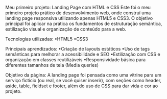 Meu primeiro projeto: Landing Page com HTML e CSS
Este foi o meu primeiro projeto prático de desenvolvimento web, onde construí uma landing page responsiva utilizando apenas HTML5 e CSS3. O objetivo principal foi aplicar na prática os fundamentos de estruturação semântica, estilização visual e organização de conteúdo para a web.

Tecnologias utilizadas:
•HTML5
•CSS3 

Principais aprendizados:
•Criação de layouts estáticos
•Uso de tags semânticas para melhorar a acessibilidade e SEO
•Estilização com CSS e organização em classes reutilizáveis
•Responsividade básica para diferentes tamanhos de tela (Media queries)

Objetivo da página:
A landing page foi pensada como uma vitrine para um serviço fictício (ou real, se você quiser inserir), com seções como header, aside, table, fieldset e footer, além do uso de CSS para dar vida e cor ao projeto.
